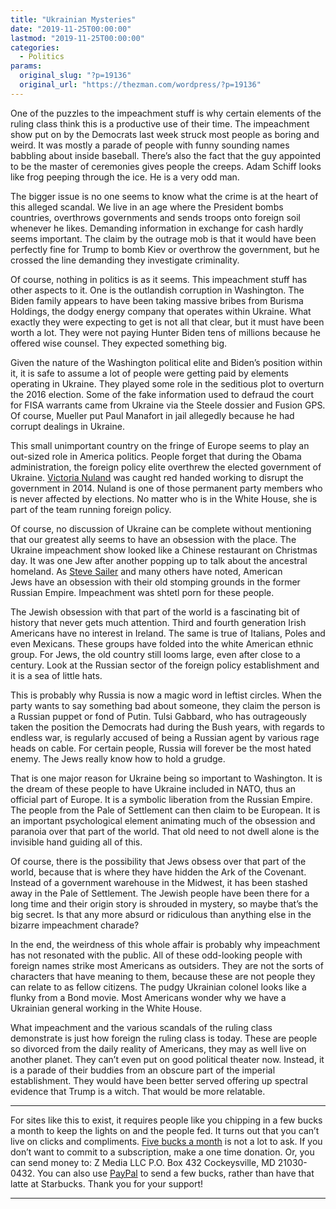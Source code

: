 ```yaml
---
title: "Ukrainian Mysteries"
date: "2019-11-25T00:00:00"
lastmod: "2019-11-25T00:00:00"
categories:
  - Politics
params:
  original_slug: "?p=19136"
  original_url: "https://thezman.com/wordpress/?p=19136"
---
```


One of the puzzles to the impeachment stuff is why certain elements of
the ruling class think this is a productive use of their time. The
impeachment show put on by the Democrats last week struck most people as
boring and weird. It was mostly a parade of people with funny sounding
names babbling about inside baseball. There’s also the fact that the guy
appointed to be the master of ceremonies gives people the creeps. Adam
Schiff looks like frog peeping through the ice. He is a very odd man.

The bigger issue is no one seems to know what the crime is at the heart
of this alleged scandal. We live in an age where the President bombs
countries, overthrows governments and sends troops onto foreign soil
whenever he likes. Demanding information in exchange for cash hardly
seems important. The claim by the outrage mob is that it would have been
perfectly fine for Trump to bomb Kiev or overthrow the government, but
he crossed the line demanding they investigate criminality.

Of course, nothing in politics is as it seems. This impeachment stuff
has other aspects to it. One is the outlandish corruption in Washington.
The Biden family appears to have been taking massive bribes from Burisma
Holdings, the dodgy energy company that operates within Ukraine. What
exactly they were expecting to get is not all that clear, but it must
have been worth a lot. They were not paying Hunter Biden tens of
millions because he offered wise counsel. They expected something big.

Given the nature of the Washington political elite and Biden’s position
within it, it is safe to assume a lot of people were getting paid by
elements operating in Ukraine. They played some role in the seditious
plot to overturn the 2016 election. Some of the fake information used to
defraud the court for FISA warrants came from Ukraine via the Steele
dossier and Fusion GPS. Of course, Mueller put Paul Manafort in jail
allegedly because he had corrupt dealings in Ukraine.

This small unimportant country on the fringe of Europe seems to play an
out-sized role in America politics. People forget that during the Obama
administration, the foreign policy elite overthrew the elected
government of Ukraine. [Victoria
Nuland](https://www.bbc.com/news/world-europe-26079957) was caught red
handed working to disrupt the government in 2014. Nuland is one of those
permanent party members who is never affected by elections. No matter
who is in the White House, she is part of the team running foreign
policy.

Of course, no discussion of Ukraine can be complete without mentioning
that our greatest ally seems to have an obsession with the place. The
Ukraine impeachment show looked like a Chinese restaurant on Christmas
day. It was one Jew after another popping up to talk about the ancestral
homeland. As [Steve
Sailer](http://www.unz.com/isteve/benny-gantzs-russian-pal/) and many
others have noted, American Jews have an obsession with their old
stomping grounds in the former Russian Empire. Impeachment was shtetl
porn for these people.

The Jewish obsession with that part of the world is a fascinating bit of
history that never gets much attention. Third and fourth generation
Irish Americans have no interest in Ireland. The same is true of
Italians, Poles and even Mexicans. These groups have folded into the
white American ethnic group. For Jews, the old country still looms
large, even after close to a century. Look at the Russian sector of the
foreign policy establishment and it is a sea of little hats.

This is probably why Russia is now a magic word in leftist circles. When
the party wants to say something bad about someone, they claim the
person is a Russian puppet or fond of Putin. Tulsi Gabbard, who has
outrageously taken the position the Democrats had during the Bush years,
with regards to endless war, is regularly accused of being a Russian
agent by various rage heads on cable. For certain people, Russia will
forever be the most hated enemy. The Jews really know how to hold a
grudge.

That is one major reason for Ukraine being so important to Washington.
It is the dream of these people to have Ukraine included in NATO, thus
an official part of Europe. It is a symbolic liberation from the Russian
Empire. The people from the Pale of Settlement can then claim to be
European. It is an important psychological element animating much of the
obsession and paranoia over that part of the world. That old need to not
dwell alone is the invisible hand guiding all of this.

Of course, there is the possibility that Jews obsess over that part of
the world, because that is where they have hidden the Ark of the
Covenant. Instead of a government warehouse in the Midwest, it has been
stashed away in the Pale of Settlement. The Jewish people have been
there for a long time and their origin story is shrouded in mystery, so
maybe that’s the big secret. Is that any more absurd or ridiculous than
anything else in the bizarre impeachment charade?

In the end, the weirdness of this whole affair is probably why
impeachment has not resonated with the public. All of these odd-looking
people with foreign names strike most Americans as outsiders. They are
not the sorts of characters that have meaning to them, because these are
not people they can relate to as fellow citizens. The pudgy Ukrainian
colonel looks like a flunky from a Bond movie. Most Americans wonder why
we have a Ukrainian general working in the White House.

What impeachment and the various scandals of the ruling class
demonstrate is just how foreign the ruling class is today. These are
people so divorced from the daily reality of Americans, they may as well
live on another planet. They can’t even put on good political theater
now. Instead, it is a parade of their buddies from an obscure part of
the imperial establishment. They would have been better served offering
up spectral evidence that Trump is a witch. That would be more
relatable.

------------------------------------------------------------------------

For sites like this to exist, it requires people like you chipping in a
few bucks a month to keep the lights on and the people fed. It turns out
that you can’t live on clicks and compliments.
<a href="https://www.subscribestar.com/the-z-blog"
rel="noopener noreferrer" target="_blank">Five bucks a month</a> is not
a lot to ask. If you don’t want to commit to a subscription, make a one
time donation. Or, you can send money to: Z Media LLC P.O. Box 432
Cockeysville, MD 21030-0432. You can also use <a
href="https://www.paypal.com/cgi-bin/webscr?cmd=_s-xclick&amp;hosted_button_id=UDAS2Q8JYA6CN&amp;source=url"
rel="noopener noreferrer" target="_blank">PayPal</a> to send a few
bucks, rather than have that latte at Starbucks. Thank you for your
support!

------------------------------------------------------------------------

